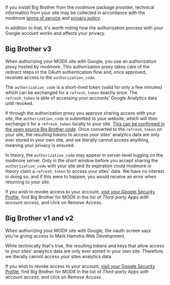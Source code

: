 If you install Big Brother from the modmore package provider, technical information from your site may be collected in accordance with the modmore [terms of service](https://modmore.com/tos/) and [privacy policy](https://modmore.com/privacy/).

In addition to that, it's worth noting how the authorization process with your Google account works and affects your privacy.

## Big Brother v3

When authorizing your MODX site with Google, you use an authorization proxy hosted by modmore. This authorization proxy takes care of the redirect steps in the OAuth authentication flow and, once approved, receives access to the `authorization_code`.

The `authorization_code` is a short-lived token (valid for only a few minutes) which can be exchanged for a `refresh_token` exactly once. The `refresh_token` is able of accessing your accounts' Google Analytics data until revoked.

If through the authorization proxy you approve sharing access with your site, the `authorization_code` is submitted to your website, which will then exchange it for a `refresh_token` locally to your site. [This can be confirmed in the open source Big Brother code](https://github.com/modmore/BigBrother/blob/2.x/core/components/bigbrother/controllers/authorize.class.php#L73). Once converted to the `refresh_token` on your site, the resulting tokens to access your sites' analytics data are only ever stored in your own site, and we literally cannot access anything, meaning your privacy is ensured.

In theory, the `authorization_code` may appear in server-level logging on the modmore server. Only in the short window before you accept sharing the `authorization_code` with your site and its expiration could modmore in theory claim a `refresh_token` to access your sites' data. We have no interest in doing so, and if this were to happen, you would receive an error when returning to your site.

If you wish to revoke access to your account, [visit your Google Security Profile](https://myaccount.google.com/permissions), find Big Brother for MODX in the list of _Third-party Apps with account access_, and click on _Remove Access_.

## Big Brother v1 and v2

When authorizing your MODX site with Google, the oauth screen says you're giving access to Mark Hamstra Web Development.

While technically that's true, the resulting tokens and keys that allow access to your sites' analytics data are only ever stored in your own site. Therefore, we literally cannot access your sites analytics data.

If you wish to revoke access to your account, [visit your Google Security Profile](https://myaccount.google.com/permissions), find Big Brother for MODX in the list of _Third-party Apps with account access_, and click on _Remove Access_.
